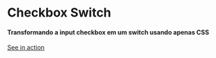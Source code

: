 # Checkbox Switch

#### Transformando a input checkbox em um switch usando apenas CSS

[See in action](http://williankeller.github.io/CheckboxSwitch/)
